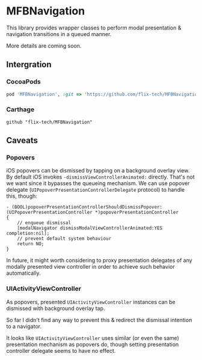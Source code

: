 # MFBNavigation

This library provides wrapper classes to perform modal presentation & navigation transitions in a queued manner.

More details are coming soon.

## Intergration

### CocoaPods

```ruby
pod 'MFBNavigation', :git => 'https://github.com/flix-tech/MFBNavigation.git'
```

### Carthage

```
github "flix-tech/MFBNavigation"
```

## Caveats

### Popovers

iOS popovers can be dismissed by tapping on a background overlay view. By default iOS invokes `-dismissViewControllerAnimated:` directly.
That's not we want since it bypasses the queueing mechanism. We can use popover delegate (`UIPopoverPresentationControllerDelegate` protocol)
to handle this, though:

```objc
- (BOOL)popoverPresentationControllerShouldDismissPopover:(UIPopoverPresentationController *)popoverPresentationController
{
    // enqueue dismissal
    [modalNavigator dismissModalViewControllerAnimated:YES completion:nil];
    // prevent default system behaviour
    return NO;
}
```

In future, it might worth considering to proxy presentation delegates of any modally presented view controller in order to achieve
such behavior automatically.

### UIActivityViewController

As popovers, presented `UIActivityViewController` instances can be dismissed with background overlay tap.

So far I didn't find any way to prevent this & redirect the dismissal intention to a navigator.

It looks like `UIActivityViewController` uses similar (or even the same) presentation mechanism as popovers do,
though setting presentation controller delegate seems to have no effect.
